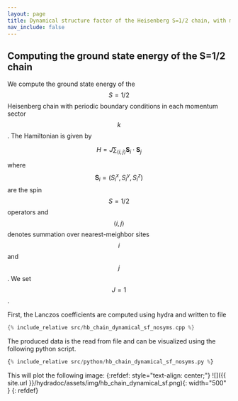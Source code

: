 ```yaml
---
layout: page
title: Dynamical structure factor of the Heisenberg S=1/2 chain, with momentum conservation
nav_include: false
---
```

## Computing the ground state energy of the S=1/2 chain 

We compute the ground state energy of the $$S=1/2$$ Heisenberg chain with periodic boundary conditions in each momentum sector $$k$$. The Hamiltonian is given by

$$ H = J\sum_{\langle i,j \rangle} \mathbf{S}_i \cdot \mathbf{S}_j$$

where $$\mathbf{S}_i = (S_i^x, S_i^y, S_i^z)$$ are the spin $$S=1/2$$ operators and $$\langle i,j \rangle$$ denotes summation over nearest-meighbor sites $$i$$ and $$j$$. We set $$J=1$$.

First, the Lanczos coefficients are computed using hydra and written to file
```c++
{% include_relative src/hb_chain_dynamical_sf_nosyms.cpp %}
```
The produced data is the read from file and can be visualized using the following python script.
```python
{% include_relative src/python/hb_chain_dynamical_sf_nosyms.py %}
```

This will plot the following image:
{:refdef: style="text-align: center;"}
![]({{ site.url }}/hydradoc/assets/img/hb_chain_dynamical_sf.png){: width="500" }
{: refdef}